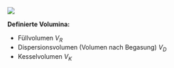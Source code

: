 ![](Pasted%20image%2020250515102050.png)


**Definierte Volumina:**
- Füllvolumen $V_{R}$ 
- Dispersionsvolumen (Volumen nach Begasung) $V_{D}$ 
- Kesselvolumen $V_{K}$ 